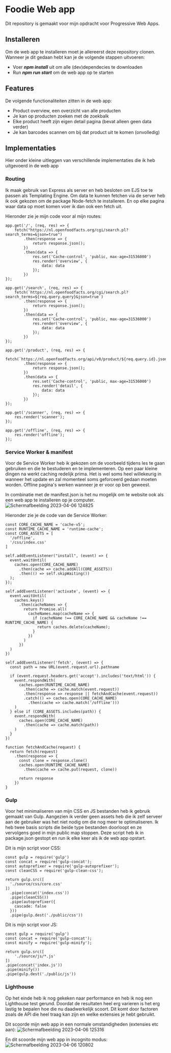 # Foodie Web app
Dit repository is gemaakt voor mijn opdracht voor Progressive Web Apps.

## Installeren
Om de web app te installeren moet je allereerst deze repository clonen. Wanneer je dit gedaan hebt kan je de volgende stappen uitvoeren:
- Voer ***npm install*** uit om alle (dev)dependecies te downloaden
- Run ***npm run start*** om de web app op te starten


## Features
De volgende functionaliteiten zitten in de web app:
- Product overview, een overzicht van alle producten
- Je kan op producten zoeken met de zoekbalk
- Elke product heeft zijn eigen detail pagina (bevat alleen geen data verder)
- Je kan barcodes scannen om bij dat product uit te komen (onvolledig)

## Implementaties
Hier onder kleine uitleggen van verschillende implementaties die ik heb uitgevoerd in de web app

### Routing
Ik maak gebruik van Express als server en heb besloten om EJS toe te passen als Templating Engine. Om data te kunnen fetchen via de server heb ik ook gekozen om de package Node-fetch te installeren. En op elke pagina waar data op moet komen voer ik dan ook een fetch uit.

Hieronder zie je mijn code voor al mijn routes:
```JS
app.get('/', (req, res) => {
    fetch("https://nl.openfoodfacts.org/cgi/search.pl?search_terms=&json=true")
        .then(response => {
            return response.json();
        })
        .then(data => {
            res.set('Cache-control', 'public, max-age=31536000')
            res.render('overview', {
                data: data
            });
        })
});

app.get('/search', (req, res) => {
    fetch(`https://nl.openfoodfacts.org/cgi/search.pl?search_terms=${req.query.query}&json=true`)
        .then(response => {
            return response.json();
        })
        .then(data => {
            res.set('Cache-control', 'public, max-age=31536000')
            res.render('overview', {
                data: data
            });
        })
});

app.get('/product', (req, res) => {
    fetch(`https://nl.openfoodfacts.org/api/v0/product/${req.query.id}.json`)
        .then(response => {
            return response.json();
        })
        .then(data => {
            res.set('Cache-control', 'public, max-age=31536000')
            res.render('detail', {
                data: data
            });
        })
});

app.get('/scanner', (req, res) => {
    res.render('scanner');
});

app.get('/offline', (req, res) => {
    res.render('offline');
});
```

### Service Worker & manifest
Voor de Service Worker heb ik gekozen om de voorbeeld tijdens les te gaan gebruiken en die te bestuderen en te implementeren. Op een paar kleine dingen na werkt caching redelijk prima. Het is wel soms heel willekeurig in wanneer het update en zal momenteel soms geforceerd gedaan moeten worden. Offline pagina's werken wanneer je er voor op ben geweest.

In combinatie met de manifest.json is het nu mogelijk om te website ook als een web app te installeren op je computer.
![Schermafbeelding 2023-04-06 124825](https://user-images.githubusercontent.com/56598338/230355551-a5ee5182-4211-46a0-8e5b-ddd00b20349c.png)

Hieronder zie je de code van de Service Worker:
```JS
const CORE_CACHE_NAME = 'cache-v5';
const RUNTIME_CACHE_NAME = 'runtime-cache';
const CORE_ASSETS = [
  '/offline',
  '/css/index.css'
]

self.addEventListener("install", (event) => {
  event.waitUntil(
    caches.open(CORE_CACHE_NAME)
      .then(cache => cache.addAll(CORE_ASSETS))
      .then(() => self.skipWaiting())
  );
});

self.addEventListener('activate', (event) => {
  event.waitUntil(
    caches.keys()
      .then(cacheNames => {
        return Promise.all(
          cacheNames.map(cacheName => {
            if (cacheName !== CORE_CACHE_NAME && cacheName !== RUNTIME_CACHE_NAME) {
              return caches.delete(cacheName);
            }
          })
        )
      })
  )
})

self.addEventListener('fetch', (event) => {
  const path = new URL(event.request.url).pathname

  if (event.request.headers.get('accept').includes('text/html')) {
    event.respondWith(
      caches.open(RUNTIME_CACHE_NAME)
        .then(cache => cache.match(event.request))
        .then(response => response || fetchAndCache(event.request))
        .catch(() => caches.open(CORE_CACHE_NAME)
          .then(cache => cache.match('/offline')))
    )
  } else if (CORE_ASSETS.includes(path)) {
    event.respondWith(
      caches.open(CORE_CACHE_NAME)
        .then(cache => cache.match(path))
    )
  }
})

function fetchAndCache(request) {
  return fetch(request)
    .then(response => {
      const clone = response.clone()
      caches.open(RUNTIME_CACHE_NAME)
        .then(cache => cache.put(request, clone))

      return response
    })
}
```

### Gulp
Voor het minimaliseren van mijn CSS en JS bestanden heb ik gebruik gemaakt van Gulp. Aangezien ik verder geen assets heb die ik zelf serveer aan de gebruiker was het niet nodig om die nog meer te optimaliseren. Ik heb twee basis scripts die beide type bestanden doorloopt en ze vervolgens goed in mijn public map stoppen. Deze script heb ik in package.json gestopt en run ik elke keer als ik de web app opstart.

Dit is mijn script voor CSS:
```JS
const gulp = require('gulp')
const concat = require('gulp-concat');
const autoprefixer = require('gulp-autoprefixer');
const cleanCSS = require('gulp-clean-css');

return gulp.src([
  './source/css/core.css'
])
  .pipe(concat('index.css'))
  .pipe(cleanCSS())
  .pipe(autoprefixer({
    cascade: false
  }))
  .pipe(gulp.dest('./public/css'))
```

Dit is mijn script voor JS:
```JS
const gulp = require('gulp')
const concat = require('gulp-concat');
const minify = require('gulp-minify');

return gulp.src([
    './source/js/*.js'
])
.pipe(concat('index.js'))
.pipe(minify())
.pipe(gulp.dest('./public/js'))
```

### Lighthouse
Op het einde heb ik nog gekeken naar performance en heb ik nog een Lighthouse test gerund. Doordat de resultaten heel erg varieren is het erg lastig te bepalen hoe die nu daadwerkelijk scoort. Dit komt door factoren zoals de API die heel traag kan zijn en welke extensies je hebt gebruikt.

Dit scoorde mijn web app in een normale omstandigheden (extensies etc aan):
![Schermafbeelding 2023-04-06 125316](https://user-images.githubusercontent.com/56598338/230356886-95ced54c-ecf8-44c5-8203-bda39289da8c.png)

En dit scoorde mijn web app in incognito modus:
![Schermafbeelding 2023-04-06 120802](https://user-images.githubusercontent.com/56598338/230356950-b0d5d4ef-4402-4b43-9f54-99dd2416658d.png)
